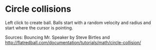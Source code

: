 # Circle collisions

Left click to create ball. Balls start with a random velocity and radius and start where the cursor is pointing.

Sources:
Bouncing Mr. Speaker by Steve Birtles and 
http://flatredball.com/documentation/tutorials/math/circle-collision/

